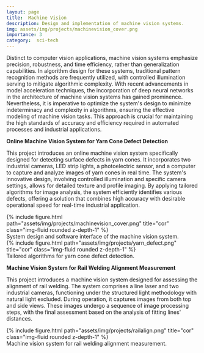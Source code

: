 ```yaml
---
layout: page
title:  Machine Vision
description: Design and implementation of machine vision systems.
img: assets/img/projects/machinevision_cover.png
importance: 3
category:  sci-tech
---
```


Distinct to computer vision applications, machine vision systems emphasize precision, robustness, and time efficiency, rather than generalization capabilities. In algorithm design for these systems, traditional pattern recognition methods are frequently utilized, with controlled illumination serving to mitigate algorithmic complexity. With recent advancements in model acceleration techniques, the incorporation of deep neural networks in the architecture of machine vision systems has gained prominence. Nevertheless, it is imperative to optimize the system's design to minimize indeterminacy and complexity in algorithms, ensuring the effective modeling of machine vision tasks. This approach is crucial for maintaining the high standards of accuracy and efficiency required in automated processes and industrial applications.

**Online Machine Vision System for Yarn Cone Defect Detection**

This project introduces an online machine vision system specifically designed for detecting surface defects in yarn cones. It incorporates two industrial cameras, LED strip lights, a photoelectric sensor, and a computer to capture and analyze images of yarn cones in real time. The system's innovative design, involving controlled illumination and specific camera settings, allows for detailed texture and profile imaging. By applying tailored algorithms for image analysis, the system efficiently identifies various defects, offering a solution that combines high accuracy with desirable operational speed for real-time industrial application.

<div class="row">
    <div class="col-sm mt-3 mt-md-0">
        {% include figure.html path="assets/img/projects/machinevision_cover.png" title="cor" class="img-fluid rounded z-depth-1" %}
    </div>
</div>
<div class="caption">
    System design and software interface of the machine vision system.
</div>

<div class="row">
    <div class="col-sm mt-3 mt-md-0">
        {% include figure.html path="assets/img/projects/yarn_defect.png" title="cor" class="img-fluid rounded z-depth-1" %}
    </div>
</div>
<div class="caption">
    Tailored algorithms for yarn cone defect detection.
</div>


**Machine Vision System for Rail Welding Alignment Measurement**

This project introduces a machine vision system designed for assessing the alignment of rail welding. The system comprises a line laser and two industrial cameras, functioning under the structured light methodology with natural light excluded. During operation, it captures images from both top and side views. These images undergo a sequence of image processing steps, with the final assessment based on the analysis of fitting lines' distances.

<div class="row">
    <div class="col-sm mt-3 mt-md-0">
        {% include figure.html path="assets/img/projects/railalign.png" title="cor" class="img-fluid rounded z-depth-1" %}
    </div>
</div>
<div class="caption">
    Machine vision system for rail welding alignment measurement.
</div>